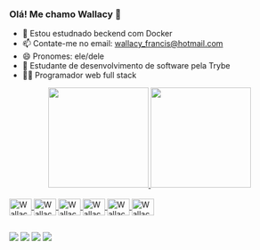 ### Olá! Me chamo Wallacy 👋


- 🌱 Estou estudnado beckend com Docker
- 📫 Contate-me no email: wallacy_francis@hotmail.com
- 😄 Pronomes: ele/dele
- 📓 Estudante de desenvolvimento de software pela Trybe
- 🧑‍💻 Programador web full stack

<div align="center">
  <a href="https://github.com/wallacyfrancis">
  <img height="180em" src="https://github-readme-stats.vercel.app/api?username=wallacyfrancis&show_icons=true&theme=dark&include_all_commits=true&count_private=true"/>
  <img height="180em" src="https://github-readme-stats.vercel.app/api/top-langs/?username=wallacyfrancis&layout=compact&langs_count=7&theme=dark"/>
</div>
  
<div style="display: inline_block"><br>
  <img align="center" alt="WallacyFrancis-Javascript" height="30" width="40" src="https://cdn.jsdelivr.net/gh/devicons/devicon/icons/javascript/javascript-original.svg">
  <img align="center" alt="WallacyFrancis-Html" height="30" width="40" src="https://cdn.jsdelivr.net/gh/devicons/devicon/icons/html5/html5-original.svg">
  <img align="center" alt="WallacyFrancis-CSS" height="30" width="40" src="https://cdn.jsdelivr.net/gh/devicons/devicon/icons/css3/css3-original.svg">
  <img align="center" alt="WallacyFrancis-React" height="30" width="40" src="https://cdn.jsdelivr.net/gh/devicons/devicon/icons/react/react-original.svg">
  <img align="center" alt="WallacyFrancis-Redux" height="30" width="40" src="https://cdn.jsdelivr.net/gh/devicons/devicon/icons/redux/redux-original.svg">
  <img align="center" alt="WallacyFrancis-Docker" height="30" width="40" src="https://cdn.jsdelivr.net/gh/devicons/devicon/icons/docker/docker-original.svg">
</div>
  
##
  
<div>
  <a href="https://api.whatsapp.com/send?phone=5535991439972" target="_blank"><img src="https://img.shields.io/badge/WhatsApp-25D366?style=for-the-badge&logo=whatsapp&logoColor=white" target="_blank"></a>
  <a href="https://www.instagram.com/francis_wallacy/" target="_blank"><img src="https://img.shields.io/badge/-Instagram-%23E4405F?style=for-the-badge&logo=instagram&logoColor=white" target="_blank"></a>
  <a href = "mailto:wallacyfrancis07@gmail.com"><img src="https://img.shields.io/badge/-Gmail-%23333?style=for-the-badge&logo=gmail&logoColor=white" target="_blank"></a>
  <a href="https://www.linkedin.com/in/wallacy-francis/" target="_blank"><img src="https://img.shields.io/badge/-LinkedIn-%230077B5?style=for-the-badge&logo=linkedin&logoColor=white" target="_blank"></a> 
</div>

